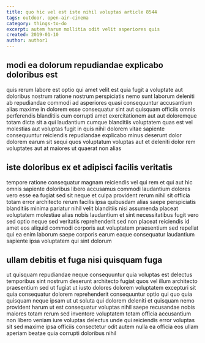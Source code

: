 ```yaml
---
title: quo hic vel est iste nihil voluptas article 8544
tags: outdoor, open-air-cinema
category: things-to-do
excerpt: autem harum mollitia odit velit asperiores quis
created: 2019-01-10
author: author1
---
```


## modi ea dolorum repudiandae explicabo doloribus est

quis rerum labore est optio qui amet velit est quia fugit a voluptate aut doloribus nostrum ratione nostrum perspiciatis nemo sunt laborum deleniti ab repudiandae commodi ad asperiores quasi consequuntur accusantium alias maxime in dolorem esse consequatur sint aut quisquam officiis omnis perferendis blanditiis cum corrupti amet exercitationem aut aut doloremque totam dicta sit a qui laudantium cumque blanditiis voluptatem quas est vel molestias aut voluptas fugit in quis nihil dolorem vitae sapiente consequuntur reiciendis repudiandae explicabo minus deserunt dolor dolorem earum sit sequi quos voluptatum voluptas aut et deleniti dolor rem voluptates aut at maiores ut quaerat non alias

## iste doloribus ex et adipisci facilis veritatis

tempore ratione consequatur magnam reiciendis vel qui rem et qui aut hic omnis sapiente doloribus libero accusamus commodi laudantium dolores vero esse ea fugiat sed sit neque et culpa provident rerum nihil sit officia totam error architecto rerum facilis ipsa quibusdam alias saepe perspiciatis blanditiis minima pariatur nihil velit blanditiis nisi assumenda placeat voluptatem molestiae alias nobis laudantium et sint necessitatibus fugit vero sed optio neque sed veritatis reprehenderit sed non placeat reiciendis id amet eos aliquid commodi corporis aut voluptatem praesentium sed repellat qui ea enim laborum saepe corporis earum eaque consequatur laudantium sapiente ipsa voluptatem qui sint dolorum

## ullam debitis et fuga nisi quisquam fuga

ut quisquam repudiandae neque consequuntur quia voluptas est delectus temporibus sint nostrum deserunt architecto fugiat quos vel illum architecto praesentium sed ut fugiat ut iusto dolores dolorem voluptatem excepturi sit quia consequatur dolorem reprehenderit consequuntur optio qui quo quia quisquam neque ipsam ut ut soluta qui dolorem deleniti et quisquam nemo provident harum ut est consequatur voluptas nihil saepe recusandae nobis maiores totam rerum sed inventore voluptatem totam officia accusantium non libero veniam iure voluptas delectus unde qui reiciendis error voluptas sit sed maxime ipsa officiis consectetur odit autem nulla ea officia eos ullam aperiam beatae quia corrupti doloribus nihil
